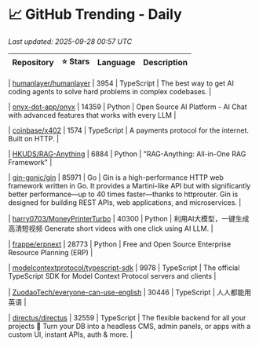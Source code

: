 # 📈 GitHub Trending - Daily

_Last updated: 2025-09-28 00:57 UTC_

| Repository | ⭐ Stars | Language | Description |
|------------|--------:|----------|-------------|

| [humanlayer/humanlayer](https://github.com/humanlayer/humanlayer) | 3954 | TypeScript | The best way to get AI coding agents to solve hard problems in complex codebases. |

| [onyx-dot-app/onyx](https://github.com/onyx-dot-app/onyx) | 14359 | Python | Open Source AI Platform - AI Chat with advanced features that works with every LLM |

| [coinbase/x402](https://github.com/coinbase/x402) | 1574 | TypeScript | A payments protocol for the internet. Built on HTTP. |

| [HKUDS/RAG-Anything](https://github.com/HKUDS/RAG-Anything) | 6884 | Python | "RAG-Anything: All-in-One RAG Framework" |

| [gin-gonic/gin](https://github.com/gin-gonic/gin) | 85971 | Go | Gin is a high-performance HTTP web framework written in Go. It provides a Martini-like API but with significantly better performance—up to 40 times faster—thanks to httprouter. Gin is designed for building REST APIs, web applications, and microservices. |

| [harry0703/MoneyPrinterTurbo](https://github.com/harry0703/MoneyPrinterTurbo) | 40300 | Python | 利用AI大模型，一键生成高清短视频 Generate short videos with one click using AI LLM. |

| [frappe/erpnext](https://github.com/frappe/erpnext) | 28773 | Python | Free and Open Source Enterprise Resource Planning (ERP) |

| [modelcontextprotocol/typescript-sdk](https://github.com/modelcontextprotocol/typescript-sdk) | 9978 | TypeScript | The official TypeScript SDK for Model Context Protocol servers and clients |

| [ZuodaoTech/everyone-can-use-english](https://github.com/ZuodaoTech/everyone-can-use-english) | 30446 | TypeScript | 人人都能用英语 |

| [directus/directus](https://github.com/directus/directus) | 32559 | TypeScript | The flexible backend for all your projects 🐰 Turn your DB into a headless CMS, admin panels, or apps with a custom UI, instant APIs, auth & more. |
